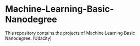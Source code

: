 # Machine-Learning-Basic-Nanodegree
This repository contains the projects of Machine Learning Basic Nanodegree. (Udacity)
